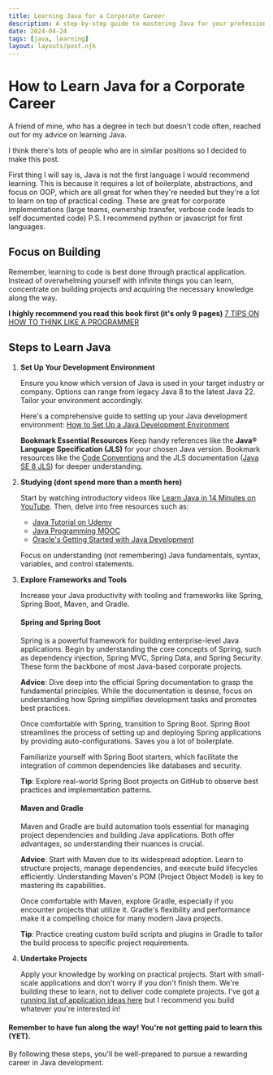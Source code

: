 ```yaml
---
title: Learning Java for a Corporate Career
description: A step-by-step guide to mastering Java for your professional journey.
date: 2024-04-24
tags: [java, learning]
layout: layouts/post.njk
---
```


# How to Learn Java for a Corporate Career

A friend of mine, who has a degree in tech but doesn't code often, reached out for my advice on learning Java.   

I think there's lots of people who are in similar positions so I decided to make this post.

First thing I will say is, Java is not the first language I would recommend learning. This is because it requires a lot of boilerplate, abstractions, and focus on OOP, which are all great for when they're needed but they're a lot to learn on top of practical coding. 
These are great for corporate implementations (large teams, ownership transfer, verbose code leads to self documented code) 
P.S. I recommend python or javascript for first languages. 

## Focus on Building

Remember, learning to code is best done through practical application. Instead of overwhelming yourself with infinite things you can learn, concentrate on building projects and acquiring the necessary knowledge along the way.

**I highly recommend you read this book first (it's only 9 pages)**
[7 TIPS ON HOW TO THINK LIKE A PROGRAMMER](https://drive.google.com/file/d/18QxTGFdWUGPUBTutetzIqPiCZmG1hEZW/view)

## Steps to Learn Java

1. **Set Up Your Development Environment**
   
   Ensure you know which version of Java is used in your target industry or company. Options can range from legacy Java 8 to the latest Java 22. Tailor your environment accordingly. 
   
   Here's a comprehensive guide to setting up your Java development environment: [How to Set Up a Java Development Environment](https://www.freecodecamp.org/news/how-to-set-up-java-development-environment-a-comprehensive-guide/)

   **Bookmark Essential Resources**
   Keep handy references like the **Java® Language Specification (JLS)** for your chosen Java version. Bookmark resources like the [Code Conventions](https://www.oracle.com/java/technologies/javase/codeconventions-contents.html) and the JLS documentation ([Java SE 8 JLS](https://docs.oracle.com/javase/specs/jls/se8/html/index.html)) for deeper understanding.

2. **Studying (dont spend more than a month here)**
   
   Start by watching introductory videos like [Learn Java in 14 Minutes on YouTube](https://www.youtube.com/watch?v=RRubcjpTkks&t=16s&ab_channel=AlexLee). 
   Then, delve into free resources such as:
   - [Java Tutorial on Udemy](https://www.udemy.com/course/java-tutorial/)
   - [Java Programming MOOC](https://java-programming.mooc.fi/)
   - [Oracle's Getting Started with Java Development](https://learn.oracle.com/ols/course/getting-started-with-java-development/55593/65768)

   Focus on understanding (not remembering) Java fundamentals, syntax, variables, and control statements.

3. **Explore Frameworks and Tools**
   
    Increase your Java productivity with tooling and frameworks like Spring, Spring Boot, Maven, and Gradle. 

    #### Spring and Spring Boot
    Spring is a powerful framework for building enterprise-level Java applications. Begin by understanding the core concepts of Spring, such as dependency injection, Spring MVC, Spring Data, and Spring Security. These form the backbone of most Java-based corporate projects.

    **Advice**: Dive deep into the official Spring documentation to grasp the fundamental principles. While the documentation is desnse, focus on understanding how Spring simplifies development tasks and promotes best practices. 

    Once comfortable with Spring, transition to Spring Boot. Spring Boot streamlines the process of setting up and deploying Spring applications by providing auto-configurations. Saves you a lot of boilerplate. 
    
    Familiarize yourself with Spring Boot starters, which facilitate the integration of common dependencies like databases and security.

    **Tip**: Explore real-world Spring Boot projects on GitHub to observe best practices and implementation patterns.

    #### Maven and Gradle
    Maven and Gradle are build automation tools essential for managing project dependencies and building Java applications. Both offer advantages, so understanding their nuances is crucial.

    **Advice**: Start with Maven due to its widespread adoption. Learn to structure projects, manage dependencies, and execute build lifecycles efficiently. Understanding Maven's POM (Project Object Model) is key to mastering its capabilities.

    Once comfortable with Maven, explore Gradle, especially if you encounter projects that utilize it. Gradle's flexibility and performance make it a compelling choice for many modern Java projects.

    **Tip**: Practice creating custom build scripts and plugins in Gradle to tailor the build process to specific project requirements.

4. **Undertake Projects**
   
   Apply your knowledge by working on practical projects. Start with small-scale applications and don't worry if you don't finish them. 
   We're building these to learn, not to deliver code complete projects. 
   I've got [a running list of application ideas here](/posts/coding-ideas/) but I recommend you build whatever you're interested in!


#### Remember to have fun along the way! You're not getting paid to learn this (YET).

By following these steps, you'll be well-prepared to pursue a rewarding career in Java development.